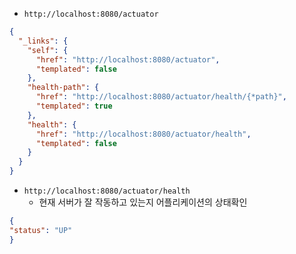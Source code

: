 - `http://localhost:8080/actuator`

```json
{
  "_links": {
    "self": {
      "href": "http://localhost:8080/actuator",
      "templated": false
    },
    "health-path": {
      "href": "http://localhost:8080/actuator/health/{*path}",
      "templated": true
    },
    "health": {
      "href": "http://localhost:8080/actuator/health",
      "templated": false
    }
  }
}
```

- `http://localhost:8080/actuator/health`
  - 현재 서버가 잘 작동하고 있는지 어플리케이션의 상태확인
```json
{
"status": "UP"
}
```